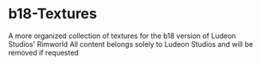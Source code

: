 # b18-Textures
 A more organized collection of textures for the b18 version of Ludeon Studios' Rimworld
 All content belongs solely to Ludeon Studios and will be removed if requested
